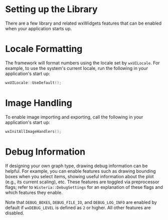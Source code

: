 Setting up the Library
=============================

There are a few library and related wxWidgets features that can be enabled when your application starts up.

Locale Formatting
=============================

The framework will format numbers using the locale set by `wxUILocale`. For example, to use the
system's current locale, run the following in your application's start up:

```cpp
wxUILocale::UseDefault();
```

Image Handling
=============================

To enable image importing and exporting, call the following in your application's start up:

```cpp
wxInitAllImageHandlers();
```

Debug Information
=============================

If designing your own graph type, drawing debug information can be helpful. For example, you can
enable features such as drawing bounding boxes when you select items, showing useful information
about the plot (e.g., its current scaling), etc. These features are toggled via preprocessor flags;
refer to `Wisteria::DebugSettings` for an explanation of these flags and which features they enable.

Note that `DEBUG_BOXES`, `DEBUG_FILE_IO`, and `DEBUG_LOG_INFO` are enabled by default if `wxDEBUG_LEVEL` is defined as `2` or higher.
All other features are disabled.